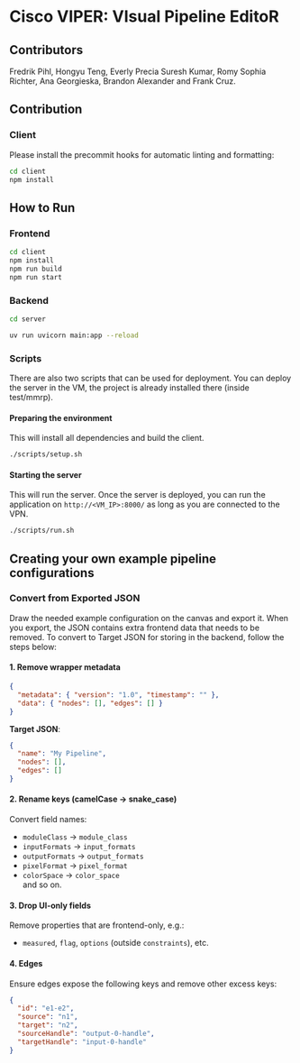 # Cisco VIPER: VIsual Pipeline EditoR

## Contributors

Fredrik Pihl, Hongyu Teng, Everly Precia Suresh Kumar, Romy Sophia Richter, Ana Georgieska, Brandon Alexander and Frank Cruz.

## Contribution

### Client

Please install the precommit hooks for automatic linting and formatting:

```bash
cd client
npm install
```

## How to Run

### Frontend

```sh
cd client
npm install
npm run build
npm run start
```

### Backend

```sh
cd server

uv run uvicorn main:app --reload
```

### Scripts

There are also two scripts that can be used for deployment. You can deploy the server in the VM, the project is already installed there (inside test/mmrp).

#### Preparing the environment
This will install all dependencies and build the client.

```sh
./scripts/setup.sh
```

#### Starting the server
This will run the server. Once the server is deployed, you can run the application on `http://<VM_IP>:8000/` as long as you are connected to the VPN.

```sh
./scripts/run.sh
```

## Creating your own example pipeline configurations

### Convert from Exported JSON
Draw the needed example configuration on the canvas and export it. When you export, the JSON contains extra frontend data that needs to be removed. To convert to Target JSON for storing in the backend, follow the steps below:

#### 1. Remove wrapper metadata

```json
{
  "metadata": { "version": "1.0", "timestamp": "" },
  "data": { "nodes": [], "edges": [] }
}
```

**Target JSON**:

```json
{
  "name": "My Pipeline",
  "nodes": [],
  "edges": []
}
```

#### 2. Rename keys (camelCase -> snake\_case)

Convert field names:

* `moduleClass` -> `module_class`
* `inputFormats` -> `input_formats`
* `outputFormats` -> `output_formats`
* `pixelFormat` -> `pixel_format`
* `colorSpace` -> `color_space`  
and so on.

#### 3. Drop UI-only fields

Remove properties that are frontend-only, e.g.:

* `measured`, `flag`, `options` (outside `constraints`), etc.

#### 4. Edges

Ensure edges expose the following keys and remove other excess keys:

```json
{
  "id": "e1-e2",
  "source": "n1",
  "target": "n2",
  "sourceHandle": "output-0-handle",
  "targetHandle": "input-0-handle"
}
```
